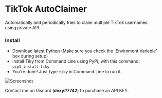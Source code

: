 # TikTok AutoClaimer
Automatically and periodically tries to claim multiple TikTok usernames using private API.

### Install
- Download latest [Python](https://www.python.org/downloads/) (Make sure you check the 'Enviroment Variable' box during setup)
- Install Tiky from Command Line using PyPi, with this command: <br> `pip3 install tiky`
- You're done! Just type `tiky` in Command Line to run it.

![Screenshot](https://i.imgur.com/JoCRZBW.png)

Contact me on Discord (<b>dexy#7742</b>) to purchase an API KEY.